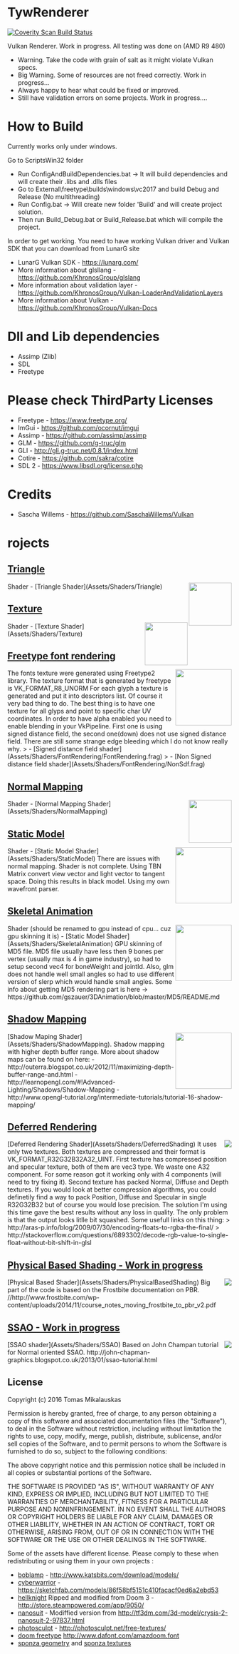 # TywRenderer
<a href="https://scan.coverity.com/projects/tywyllsoftware-tywrenderer">
  <img alt="Coverity Scan Build Status"
       src="https://scan.coverity.com/projects/12201/badge.svg"/>
</a>

Vulkan Renderer. Work in progress. All testing was done on (AMD R9 480)
- Warning. Take the code with grain of salt as it might violate Vulkan specs.
- Big Warning. Some of resources are not freed correctly. Work in progress...
- Always happy to hear what could be fixed or improved.
- Still have validation errors on some projects. Work in progress....

# How to Build
Currently works only under windows.

Go to ScriptsWin32 folder
* Run ConfigAndBuildDependencies.bat -> It will build dependencies and will create their .libs and .dlls files
* Go to External\freetype\builds\windows\vc2017 and build Debug and Release (No multithreading)
* Run Config.bat -> Will create new folder 'Build' and will create project solution.
* Then run Build_Debug.bat or Build_Release.bat which will compile the project.


In order to get working. You need to have working Vulkan driver and Vulkan SDK that you can download from LunarG site
- LunarG Vulkan SDK - https://lunarg.com/
- More information about glsllang - https://github.com/KhronosGroup/glslang
- More information about validation layer - https://github.com/KhronosGroup/Vulkan-LoaderAndValidationLayers
- More information about Vulkan - https://github.com/KhronosGroup/Vulkan-Docs

# Dll and Lib dependencies
- Assimp (Zlib)
- SDL
- Freetype 

# Please check ThirdParty Licenses
- Freetype -  https://www.freetype.org/
- ImGui    -  https://github.com/ocornut/imgui
- Assimp   -  https://github.com/assimp/assimp
- GLM      -  https://github.com/g-truc/glm
- GLI      -  http://gli.g-truc.net/0.8.1/index.html
- Cotire   -  https://github.com/sakra/cotire
- SDL 2    -  https://www.libsdl.org/license.php

# Credits
- Sascha Willems - https://github.com/SaschaWillems/Vulkan


# rojects
## [Triangle](Projects/Triangle)
<img src="ScreenShots/Triangle.png" height="96px" align="right">
Shader - [Triangle Shader](Assets/Shaders/Triangle)


## [Texture](Projects/Texture)
<img src="ScreenShots/Texture.png" height="96px" align="right">
Shader - [Texture Shader](Assets/Shaders/Texture)

## [Freetype font rendering](Projects/FontRendering)
<img src="ScreenShots/FontRendering.png" height="126px" align="right">
The fonts texture were generated using Freetype2 library. The texture format that is generated by freetype is VK_FORMAT_R8_UNORM
For each glyph a texture is generated and put it into descriptors list. Of course it very bad thing to do.
The best thing is to have one texture for all glyps and point to specific char UV coordinates. In order to have alpha enabled you need
to enable blending in your VkPipeline.
First one is using signed distance field, the second one(down) does not use signed distance field.
There are still some strange edge bleeding which I do not know really why.
> - [Signed distance field shader](Assets/Shaders/FontRendering/FontRendering.frag)
> - [Non Signed distance field shader](Assets/Shaders/FontRendering/NonSdf.frag)

## [Normal Mapping](Projects/NormalMapping)
<img src="ScreenShots/NormallMapping.png" height="96px" align="right">
Shader - [Normal Mapping Shader](Assets/Shaders/NormalMapping)


## [Static Model](Projects/StaticModel)
<img src="ScreenShots/StaticModel.png" height="126px" align="right">
Shader - [Static Model Shader](Assets/Shaders/StaticModel)
There are issues with normal mapping. Shader is not complete.
Using TBN Matrix convert view vector and light vector to tangent space. Doing this results in black model.
Using my own wavefront parser.


## [Skeletal Animation](Projects/SkeletalAnimation)
<img src="ScreenShots/SkeletalAnimation.png" height="126px" align="right">
Shader (should be renamed to gpu instead of cpu... cuz gpu skinning it is) - [Static Model Shader](Assets/Shaders/SkeletalAnimation)
GPU skinning of MD5 file. MD5 file usually have less then 9 bones per vertex (usually max is 4 in game industry), so had to setup second vec4 for boneWeight and jointId. Also, glm does not handle well small angles so had to use different version of slerp which would handle small angles. Some info about getting MD5 rendering part is here -> https://github.com/gszauer/3DAnimation/blob/master/MD5/README.md

## [Shadow Mapping](Projects/ShadowMapping)
<img src="ScreenShots/ShadowMapping.png" height="126px" align="right">
[Shadow Maping Shader](Assets/Shaders/ShadowMapping). Shadow mapping with higher depth buffer range. More about shadow maps can be found on here:
- http://outerra.blogspot.co.uk/2012/11/maximizing-depth-buffer-range-and.html
- http://learnopengl.com/#!Advanced-Lighting/Shadows/Shadow-Mapping
- http://www.opengl-tutorial.org/intermediate-tutorials/tutorial-16-shadow-mapping/

## [Deferred Rendering](Projects/DeferredShading)
<img src="ScreenShots/DeferredRendering.png" height="left" align="right">
[Deferred Rendering Shader](Assets/Shaders/DeferredShading)
It uses only two textures. Both textures are compressed and their format is VK_FORMAT_R32G32B32A32_UINT. First texture has compressed position and specular texture, both of them are vec3 type. We waste one A32 component. For some reason got it working only with 4 components (will need to try fixing it). Second texture has packed Normal, Diffuse and Depth textures. If you would look at better compression algorithms, you could definetily find a way to pack Position, Diffuse and Specular in single R32G32B32 but of course you would lose precision. The solution I'm using this time gave the best results without any loss in quality. The only problem is that the output looks litlle bit squashed.
Some usefull links on this thing:
> http://aras-p.info/blog/2009/07/30/encoding-floats-to-rgba-the-final/
> http://stackoverflow.com/questions/6893302/decode-rgb-value-to-single-float-without-bit-shift-in-glsl

## [Physical Based Shading - Work in progress](Projects/DeferredShading)
<img src="ScreenShots/PhysicalBasedShader.png" height="left" align="right">
[Physical Based Shader](Assets/Shaders/PhysicalBasedShading)
Big part of the code is based on the Frostbite documentation on PBR.
//http://www.frostbite.com/wp-content/uploads/2014/11/course_notes_moving_frostbite_to_pbr_v2.pdf

## [SSAO - Work in progress](Projects/SSAO)
<img src="ScreenShots/SSAO.png" height="left" align="right">
[SSAO shader](Assets/Shaders/SSAO)
Based on John Champan tutorial for Normal oriented SSAO.
http://john-chapman-graphics.blogspot.co.uk/2013/01/ssao-tutorial.html

## License
Copyright (c) 2016 Tomas Mikalauskas

Permission is hereby granted, free of charge, to any person obtaining a copy of this software and associated documentation files (the "Software"), to deal in the Software without restriction, including without limitation the rights to use, copy, modify, merge, publish, distribute, sublicense, and/or sell copies of the Software, and to permit persons to whom the Software is furnished to do so, subject to the following conditions:

The above copyright notice and this permission notice shall be included in all copies or substantial portions of the Software.

THE SOFTWARE IS PROVIDED "AS IS", WITHOUT WARRANTY OF ANY KIND, EXPRESS OR IMPLIED, INCLUDING BUT NOT LIMITED TO THE WARRANTIES OF MERCHANTABILITY, FITNESS FOR A PARTICULAR PURPOSE AND NONINFRINGEMENT. IN NO EVENT SHALL THE AUTHORS OR COPYRIGHT HOLDERS BE LIABLE FOR ANY CLAIM, DAMAGES OR OTHER LIABILITY, WHETHER IN AN ACTION OF CONTRACT, TORT OR OTHERWISE, ARISING FROM, OUT OF OR IN CONNECTION WITH THE SOFTWARE OR THE USE OR OTHER DEALINGS IN THE SOFTWARE.


Some of the assets have different license. Please comply to these when redistributing or using them in your own projects :
- [boblamp](Assets//Geometry/boblamp) - http://www.katsbits.com/download/models/
- [cyberwarrior](Assets/Geometry/cyberwarrior) - https://sketchfab.com/models/86f58bf5151c410facacf0ed6a2ebd53
- [hellknight](Assets/Geometry/hellknight) Ripped and modified from Doom 3 - http://store.steampowered.com/app/9050/
- [nanosuit](Assets/Geometry/nanosuit) - Modiffied version from  http://tf3dm.com/3d-model/crysis-2-nanosuit-2-97837.html
- [photosculpt](Assets/Textures/photosculpt) - http://photosculpt.net/free-textures/
- [doom freetype](Assets/Textures/freetype/AmazDooMLeft.ttf) http://www.dafont.com/amazdoom.font
- [sponza geometry](Assets/Geometry/Sponza) and [sponza textures](Assets/Textures/sponza)
